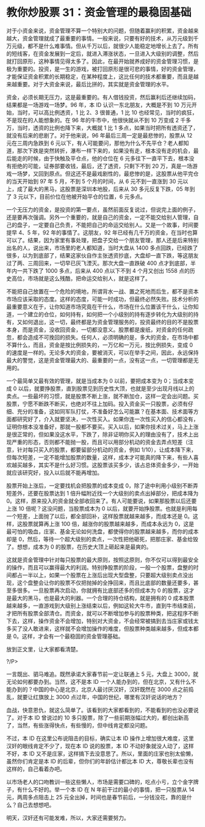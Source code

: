 # 教你炒股票 31：资金管理的最稳固基础

对于小资金来说，资金管理不算一个特别大的问题，但随着赢利的积累，资金越来越大，资金管理就成了最重要的事情。一般来说，只要有好的技术，从万元级到千万元级，都不是什么难事情。但从千万以后，就很少人能稳定地增长上去了。所有的短线客，在资金发展到一定后，就进入滞涨状态，一旦进入大级别的调整，然后就打回原形，这种事情见得太多了。因此，在最开始就养成好的资金管理习惯，是极为重要的。投资，是一生的游戏，被打回原形是很可悲的事情，好的资金管理，才能保证资金积累的长期稳定，在某种程度上，这比任何的技术都重要，而且是越来越重要。对于大资金来说，最后比拼的，其实就是资金管理的水平。

资金，必须长期无压力，这是最重要的。有人借钱投资，然后赢利后还继续加码，结果都是一场游戏一场梦。96 年，本 ID 认识一东北朋友，大概是不到 10 万元开始，当时，可以高比例透资，1 比 2、3 很普通，1 比 10 也经常见，当时的疯狂，不是现在的人能想象的。在 96 年的牛市中，他很快就从不到 10 万变成 2 千多万，当时，透资的比例也降下来，大概就 1 比 1 多点，如果当时把所有透资还了，就没有后来的悲剧了。对于他来说，96 年最后三周一定是最悲惨的，股票从 12 元在三周内急跌到 6 元以下，有人可能要问，那他为什么不先平仓？老人都知道，那次下跌是突然转折，瀑布一样下来的，如果没有走，根本没有走的机会，最后能走的时候，由于快触及平仓点，他的仓位在 6 元多往下一直平下去，根本没有拒绝的可能，证券部要收钱，最后，还了透资，只剩下不到 20 万，真是一场游戏一场梦，又回到原点。但这还不是最戏剧性的，最悲惨的是，这股票从他平完仓的当天开始到 97 年 5 月，不到 5 个月的时间，从 6 元不到一直涨到 30 元以上，成了最大的黑马，这股票是深圳本地股，后来从 30 多元反复下跌，05 年到了 3 元以下，目前价位在他被开始平仓的位置，6 元多点。

一个无压力的资金，是投资的第一要点，虽然前面反复说过，但说完上面的例子，还是要再次强调。另外一个重要的，就是自己的资金，一定不能交给别人管理，自己的盘子，一定要自己负责，不能把自己的命运交给别人。又是一个故事，时间要提早 4、5 年，92 年的事情了。这朋友，92 年已经有几千万的资金，在当时也算可以了。结果，因为家里有事处理，把盘子交给一个朋友管理，那人还是后来特别出名的人，说出来，市场里的老人都知道，当时大盘从 1400 多点回跌，已经跌了很多，以为到底部了，结果这家伙自作主张透资抄底，大盘却一直下跌，等这朋友过了两、三周回来，一切早已灰飞湮灭。那次大盘一直跌破 400 点才到底部，半年内一共下跌了 1000 多点，后来从 400 点以下不到 4 个月又创出 1558 点的历史高位，市场就是这么残酷，把命运交给别人，就是这样了。

不能把自己放置在一个危险的境地，所谓背水一战、置之死地而后生，都不是资本市场应该采取的态度。这样的态度，可能一时成功，但最终必然失败。技术分析的最重要意义在于，让你知道市场究竟在干什么，市场在什么位置该干什么，让你知道，一个建立的仓位，如何持有，如何把一个小级别的持有逐步转化为大级别的持有，又如何退出，这一切，最终都是为资金管理服务的，投资最终的目的不是股票本身，而是资金，没收回资金，一切都没意义。股票都是废纸，对资金的任何疏忽，都会造成不可挽回的损失。任何人，必须明确的是，多大的资金，在市场中都不算什么，而且，资金是按比例损失的，一万亿和一万元，按比例损失，变成 0 的速度是一样的。无论多大的资金，要被消灭，可以在举手之间，因此，永远保持最大的警觉，这是资金管理最大的、最重要的一点，没有这一点，一切管理都是无用的。

一个最简单又最有效的管理，就是当成本为 0 以前，要把成本变为 0；当成本变成 0 以后，就要挣股票，直到股票见到历史性大顶，也就是至少出现月线以上的卖点。一些最坏的习惯，就是股票不断上涨，就不断加仓，这样一定会出问题。买股票，宁愿不断跌不断买，也绝对不往上加码。投入资金买一只股票，必须有仔细、充分的准备，这如同军队打仗，不准备好怎么可能赢？在基本面、技术面等方面都研究好了，介入就要坚决，一次性买入。如果你连一次性买入的信心都没有，证明你根本没准备好，那就一股都不要买。买入以后，如果你技术过关，马上上涨是很正常的，但如果没这水平，下跌了，除非证明你买入的理由没有了，技术上出现严重的形态，否则都不能抛一股，而且可以用部分机动的资金去弄点短差（注意，针对每只买入的股票，都要留部分机动的资金，例如 1/10），让成本降下来，但每次短差，一定不能增加股票的数量，这样，成本才可能真的降下来，有些人喜欢越买越多，其实不是什么好习惯。这股票该买多少，该占总体资金多少，一开始就应该研究好，投入以后就不能再增加。

股票开始上涨后，一定要找机会把股票的成本变成 0，除了途中利用小级别不断弄短差外，还要在股票达到 1 倍升幅附近找一个大级别的卖点出掉部分，把成本降为 0。这样，原来投入的资金就全部收回来了。有人可能要说，如果那股票以后还要上涨 10 倍呢？这没问题，当股票成本为 0 以后，就要开始挣股票。也就是利用每一个短差，上面抛了以后，都全部回补，这样股票就越来越多，而成本还是 0。这样，这股票就算再上涨 100 倍，越涨你的股票越来越多，而成本永远为 0，这是最可怕的吸血，庄家、基金无论如何洗盘，都使得你的股票越来越多，而你的成本却是 0，然后，等待一个超大级别的卖点，一次性把他砸死，把那庄家、基金给毁了。想想，成本为 0 的股票，在历史大顶上砸起来是最爽的。

这就是资金管理中针对每只股票的最大原则，按照这原则，你不仅可以得到最安全的操作，而且可以赢得最大的利润。特别挣股票的阶段，一般一个股票，盘整的时间都占一半以上，如果一个股票在上涨后出现大型盘整，只要超大级别卖点没出现，这个盘整会让你的股票不仅把抛掉的全挣回来，而且比底部的数量还要多，甚至多很多。一旦股票再次启动，你就拥有比底部还多的但成本为 0 的股票，这才是最大的黑马，也是最大的利器。一个合理的持仓结构，就是拥有的 0 成本股票越来越多，一直游戏到大级别上涨结束以后，例如这轮大牛市，直到牛市结束前，才把所有股票全部清仓。而资金，就可以不断增加参与的股票种类，把这程序不断下去，这样，操作资金不会增加，特别对大资金，不会经常被搞到去当庄家或钱太多买了没人敢进来，这样就不会增加操作的难度，但股票种类越来越多，但成本都是 0。这样，才会有一个最稳固的资金管理基础。

放到正文里，让大家都看清楚。

?/P>

一言既出、驷马难追。既然承诺大家春节前一定让联通上 5 元，大盘上 3000，就无论如何都要办到。当然，这不是本 ID 一个人能办到的，但在北京，又有什么不能办到的？中国的中心是北京，北京人最讨厌汉奸，汉奸既然在 3000 点之前捣乱，就要让红旗放上 3000 点过年，中国的世纪，哪里有汉奸说话的地方？

血战，快意恩仇，就这么简单了。该看到的大家都看到的，不能看到的也没必要说了。对于本 ID 曾说过的 10 多只股票，除了一些前期涨幅过大的，都创出新高了，当然，有些涨得快点，有些慢的，但中线肯定都没问题。

不过，本 ID 在这里公布说阻击的目标，确实让本 ID 操作上增加很大难度，这里汉奸的眼线肯定不少了，现在本 ID 说的股票，本 ID 不动好象就没人动了，这样不好，本 ID 又不是庄家，这样搞下去没意思了。所以，里面的庄家也别太偷懒，虽然你们肯定是本 ID 的后辈，但你们的年龄估计都比本 ID 大，尊敬长辈也没有这样的，自己看着办吧。

以市场老人的口吻教训一些这些懒人，市场是需要口碑的，吃点小亏，立个金字牌子，有什么不好的。举一个本 ID 在 N 年前干过的最小的事情，把一只股票从 14 元，两周多点阻击上 25 元全出掉，时间也是春节前后，一分钱没花，靠的是什么？自己去想想吧。

明天，汉奸还有可能发难，所以，大家还需要努力。
